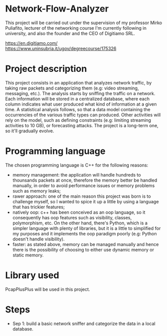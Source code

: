 # Network-Flow-Analyzer
This project will be carried out under the supervision of my professor Mirko Puliafito, lecturer of the networking course I'm currently following in university, and 
also the founder and the CEO of Digitiamo SRL.

https://en.digitiamo.com/                   
https://www.uninsubria.it/ugov/degreecourse/175326           

# Project description
This project consists in an application that analyzes network traffic, by taking raw packets and categorizing them (e.g: video streaming, messaging, etc.).
The analysis starts by sniffing the traffic on a network. Each information will be stored in a centralized database, where each column indicates what user produced what kind of information at a given time.
A statistical analysis follows, so that a data model containing the occurrencies of the various traffic types can produced.
Other activities will rely on the model, such as defining constraints (e.g: limiting streaming activities to 10 GB), or forecasting attacks.
The project is a long-term one, so it'll gradually evolve.

# Programming language
The chosen programming language is C++ for the following reasons:
- memory management: the application will handle hundreds to thounsands packets at once, therefore the memory better be handled manually, in order to avoid performance issues or memory problems such as memory leaks;
- rawer approach: one of the main reason this project was born is to challenge myself, so I wanted to spice it up a little by using a language that has trickier features;
- natively oop: c++ has been conceived as an oop language, so it consequently has oop features such as visibility, classes, polymorphism, etc. On the other hand, there's Python, which is a simpler language with plenty of libraries, but it is a little to simplified for my purposes and it implements the oop paradigm poorly (e.g: Python doesn't handle visibility).
- faster: as stated above, memory can be managed manually and hence there is the possibility of choosing to either use dynamic memory or static memory.

# Library used
PcapPlusPlus will be used in this project.

# Steps
- Sep 1: build a basic network sniffer and categorize the data in a local database.
